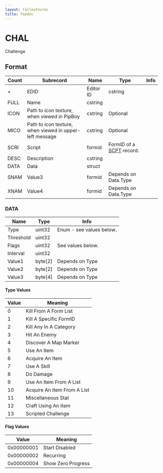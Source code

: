 ```yaml
---
layout: falloutnvrec
title: fopdoc
---
```

CHAL
====

Challenge

## Format

Count | Subrecord | Name | Type | Info
------|-----------|------|------|-----
+ | EDID | Editor ID | cstring |
 | FULL | Name | cstring |
 | ICON | Path to icon texture, when viewed in PipBoy | cstring | Optional
 | MICO | Path to icon texture, when viewed in upper-left message | cstring | Optional
 | SCRI | Script | formid | FormID of a [SCPT](SCPT.md) record.
 | DESC | Description | cstring |
 | DATA | Data | struct |
 | SNAM | Value3 | formid | Depends on Data.Type
 | XNAM | Value4 | formid | Depends on Data.Type

### DATA

Name | Type | Info
-----|------|-----
Type | uint32 | Enum - see values below.
Threshold | uint32 |
Flags | uint32 | See values below.
Interval | uint32 |
Value1 | byte[2] | Depends on Type
Value2 | byte[2] | Depends on Type
Value3 | byte[4] | Depends on Type

#### Type Values

Value | Meaning
------|--------
0 | Kill From A Form List
1 | Kill A Specific FormID
2 | Kill Any In A Category
3 | Hit An Enemy
4 | Discover A Map Marker
5 | Use An Item
6 | Acquire An Item
7 | Use A Skill
8 | Do Damage
9 | Use An Item From A List
10 | Acquire An Item From A List
11 | Miscellaneous Stat
12 | Craft Using An Item
13 | Scripted Challenge

#### Flag Values

Value | Meaning
------|--------
0x00000001 | Start Disabled
0x00000002 | Recurring
0x00000004 | Show Zero Progress
